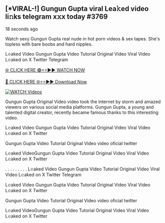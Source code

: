 ## [*VIRAL-!] Gungun Gupta viral Lea𝚔ed video li𝚗ks telegram x𝚡x today #3769

18 seconds ago

Watch sexy Gungun Gupta real nude in hot porn videos & sex tapes. She's topless with bare boobs and hard nipples.

L𝚎aked Video Gungun Gupta Video Tutorial Original Video Viral Video L𝚎aked on X Twitter Telegram

[🌐 CLICK HERE 🟢==►► WATCH NOW](https://russelviper69.blogspot.com/p/leaked-video.html)

[🔴 CLICK HERE 🌐==►► Download Now](https://russelviper69.blogspot.com/p/leaked-video.html)

[![WATCH Videos](https://i.imgur.com/dJHk4Zq.gif)](https://russelviper69.blogspot.com/p/leaked-video.html)

Gungun Gupta Original Video video took the internet by storm and amazed viewers on various social media platforms. Gungun Gupta, a young and talented digital creator, recently became famous thanks to this interesting video.

L𝚎aked Video Gungun Gupta Video Tutorial Original Video Viral Video L𝚎aked on X Twitter

Gungun Gupta Video Tutorial Original Video video oficial twitter

L𝚎aked VideoGungun Gupta Video Tutorial Original Video Viral Video L𝚎aked on X Twitter

. . . . . . . . . L𝚎aked Video Gungun Gupta Video Tutorial Original Video Viral Video L𝚎aked on X Twitter Telegram

L𝚎aked Video Gungun Gupta Video Tutorial Original Video Viral Video L𝚎aked on X Twitter

Gungun Gupta Video Tutorial Original Video video oficial twitter

L𝚎aked VideoGungun Gupta Video Tutorial Original Video Viral Video L𝚎aked on X Twitter